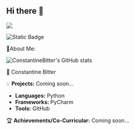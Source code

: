 ## Hi there 👋
<img src="https://github.com/ConstantineBitter/ConstantineBitter/blob/main/Kosmos_54.gif">

![Static Badge](https://img.shields.io/badge/py-python-white?logo=python&label=py&color=white)

🪬About Me:

![ConstantineBitter's GitHub stats](https://github-readme-stats.vercel.app/api?username=ConstantineBitter&show_icons=true&theme=radical)

🚀 Constantine Bitter   

💡 **Projects:**
Coming soon...

- **Languages:** Python
- **Frameworks:** PyCharm
- **Tools:** GitHub

🏆 **Achievements/Co-Curricular:**
Coming soon...
